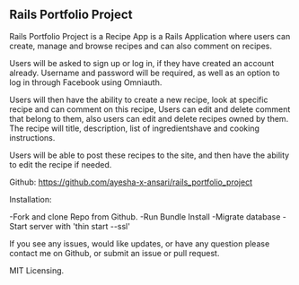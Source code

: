 ## Rails Portfolio Project

Rails Portfolio Project is a Recipe App is a Rails Application where users can create, manage and browse recipes and can also 
comment on recipes.

Users will be asked to sign up or log in, if they have created an account already. Username and password will be required, as well as an option to log in through Facebook using Omniauth.

Users will then have the ability to create a new recipe, look at specific recipe and can comment on this recipe, Users can edit and delete comment that belong to them, also users can edit and delete recipes owned by them. The recipe will title, description, list of ingredientshave and cooking instructions.

Users will be able to post these recipes to the site, and then have the ability to edit the recipe if needed.

Github: https://github.com/ayesha-x-ansari/rails_portfolio_project

Installation:

-Fork and clone Repo from Github. -Run Bundle Install -Migrate database -Start server with 'thin start --ssl'

If you see any issues, would like updates, or have any question please contact me on Github, or submit an issue or pull request.

MIT Licensing.

